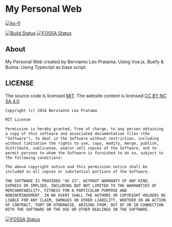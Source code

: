 # My Personal Web

[![ko-fi](https://www.ko-fi.com/img/githubbutton_sm.svg)](https://ko-fi.com/I2I2YXS8)

[![Build Status](https://travis-ci.org/bervProject/my-personal-web.svg?branch=master)](https://travis-ci.org/bervProject/my-personal-web)
[![FOSSA Status](https://app.fossa.io/api/projects/git%2Bgithub.com%2FbervProject%2Fmy-personal-web.svg?type=shield)](https://app.fossa.io/projects/git%2Bgithub.com%2FbervProject%2Fmy-personal-web?ref=badge_shield)

## About

My Personal Web created by Bervianto Leo Pratama. Using Vue.js, Buefy & Bulma. Using Typecript as base script.

## LICENSE

The source code is licensed [MIT](http://opensource.org/licenses/mit-license.php). The website content is licensed [CC BY NC SA 4.0](http://creativecommons.org/licenses/by-nc-sa/4.0/).

```markdown
Copyright (c) 2018 Bervianto Leo Pratama

MIT License

Permission is hereby granted, free of charge, to any person obtaining
a copy of this software and associated documentation files (the
"Software"), to deal in the Software without restriction, including
without limitation the rights to use, copy, modify, merge, publish,
distribute, sublicense, and/or sell copies of the Software, and to
permit persons to whom the Software is furnished to do so, subject to
the following conditions:

The above copyright notice and this permission notice shall be
included in all copies or substantial portions of the Software.

THE SOFTWARE IS PROVIDED "AS IS", WITHOUT WARRANTY OF ANY KIND,
EXPRESS OR IMPLIED, INCLUDING BUT NOT LIMITED TO THE WARRANTIES OF
MERCHANTABILITY, FITNESS FOR A PARTICULAR PURPOSE AND
NONINFRINGEMENT. IN NO EVENT SHALL THE AUTHORS OR COPYRIGHT HOLDERS BE
LIABLE FOR ANY CLAIM, DAMAGES OR OTHER LIABILITY, WHETHER IN AN ACTION
OF CONTRACT, TORT OR OTHERWISE, ARISING FROM, OUT OF OR IN CONNECTION
WITH THE SOFTWARE OR THE USE OR OTHER DEALINGS IN THE SOFTWARE.
```

[![FOSSA Status](https://app.fossa.io/api/projects/git%2Bgithub.com%2FbervProject%2Fmy-personal-web.svg?type=large)](https://app.fossa.io/projects/git%2Bgithub.com%2FbervProject%2Fmy-personal-web?ref=badge_large)
